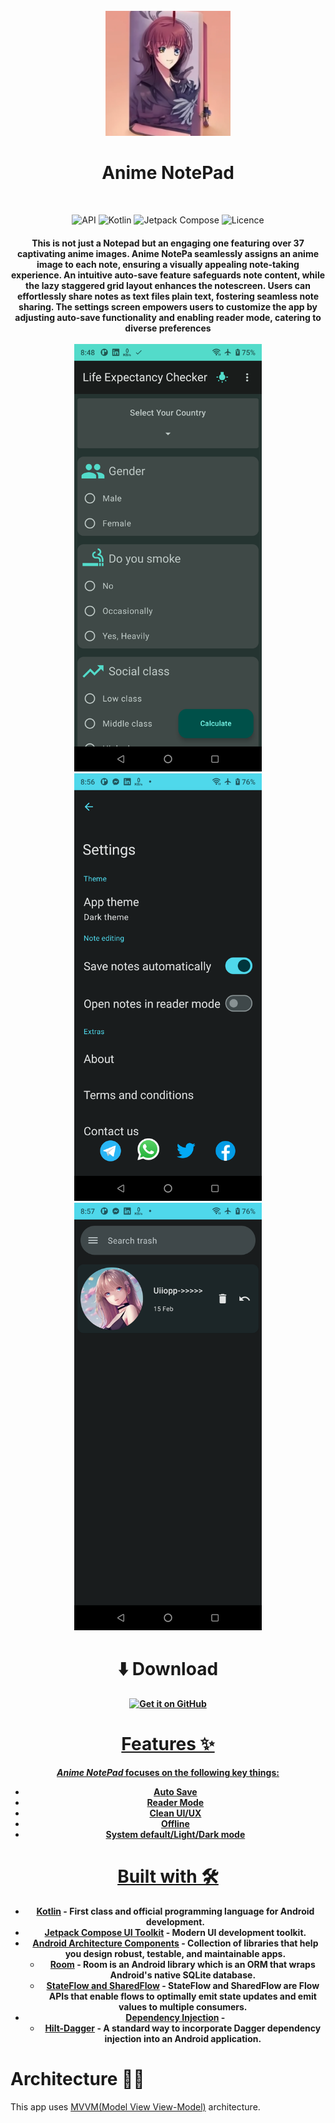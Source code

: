 
<div align="center">
</br>
<img src="app/src/main/ic_launcher-playstore.png" width="200" />

</div>

<h1 align="center">Anime NotePad</h1>

</br>
<p align="center">
  <img alt="API" src="https://img.shields.io/badge/Api%2021+-50f270?logo=android&logoColor=black&style=for-the-badge"/></a>
  <img alt="Kotlin" src="https://img.shields.io/badge/Kotlin-a503fc?logo=kotlin&logoColor=white&style=for-the-badge"/></a>
  <img alt="Jetpack Compose" src="https://img.shields.io/static/v1?style=for-the-badge&message=Jetpack+Compose&color=4285F4&logo=Jetpack+Compose&logoColor=FFFFFF&label="/></a> 
  <img alt="Licence" src="https://img.shields.io/badge/LICENCE-CC_BY_NC_SA_4.0-blue"/></a>
  
<h4 align="center">This is not just a Notepad but an engaging one featuring over 37 captivating anime images. Anime NotePa seamlessly assigns an anime image to each note, ensuring a visually appealing note-taking experience. An intuitive auto-save feature safeguards note content, while the lazy staggered grid layout enhances the notescreen. Users can effortlessly share notes as text files plain text,
  fostering seamless note sharing. The settings screen empowers users to customize the app by adjusting auto-save functionality and enabling reader mode, catering to diverse preferences

<br>
<br>
<div align="center">
  <img src="app/screenshots/home.png" width="300" alt="image">
  <img src="app/screenshots/settings.png" width="300" alt="image">
  <img src="app/screenshots/trash.png" width="300" alt="image">
</div>
<div align="center">
  
# ⬇️ Download
<a href="https://github.com/micokpori/Anime-NotePad/releases"><img alt="Get it on GitHub" src="https://user-images.githubusercontent.com/69304392/148696068-0cfea65d-b18f-4685-82b5-329a330b1c0d.png" height=80px />
</div>

# Features ✨

_Anime NotePad_ focuses on the following key things:

- Auto Save
- Reader Mode
- Clean UI/UX
- Offline
- System default/Light/Dark mode

# Built with 🛠

- [Kotlin](https://kotlinlang.org/) - First class and official programming language for Android development.
- [Jetpack Compose UI Toolkit](https://developer.android.com/jetpack/compose) - Modern UI development toolkit.
- [Android Architecture Components](https://developer.android.com/topic/libraries/architecture) - Collection of libraries that help you design robust, testable, and maintainable apps.
  - [Room](https://developer.android.com/topic/libraries/architecture/room) - Room is an Android library which is an ORM that wraps Android's native SQLite database.
  - [StateFlow and SharedFlow](https://developer.android.com/kotlin/flow/stateflow-and-sharedflow#:~:text=StateFlow%20is%20a%20state%2Dholder,property%20of%20the%20MutableStateFlow%20class.) - StateFlow and SharedFlow are Flow APIs that enable flows to optimally emit state updates and emit values to multiple consumers.
- [Dependency Injection](https://developer.android.com/training/dependency-injection) -
    - [Hilt-Dagger](https://dagger.dev/hilt/) - A standard way to incorporate Dagger dependency injection into an Android application.
# Architecture 👷‍♂️
This app uses [MVVM(Model View View-Model)](https://developer.android.com/topic/architecture#recommended-app-arch) architecture.
